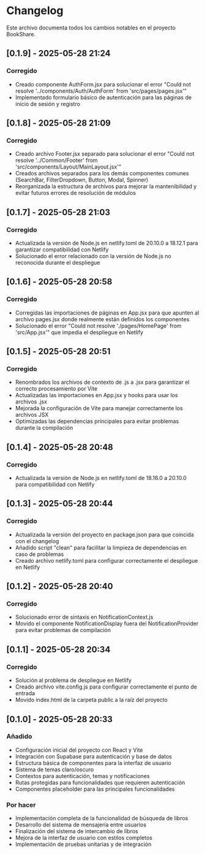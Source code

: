 # Changelog

Este archivo documenta todos los cambios notables en el proyecto BookShare.

## [0.1.9] - 2025-05-28 21:24

### Corregido
- Creado componente AuthForm.jsx para solucionar el error "Could not resolve '../components/Auth/AuthForm' from 'src/pages/pages.jsx'"
- Implementado formulario básico de autenticación para las páginas de inicio de sesión y registro

## [0.1.8] - 2025-05-28 21:09

### Corregido
- Creado archivo Footer.jsx separado para solucionar el error "Could not resolve '../Common/Footer' from 'src/components/Layout/MainLayout.jsx'"
- Creados archivos separados para los demás componentes comunes (SearchBar, FilterDropdown, Button, Modal, Spinner)
- Reorganizada la estructura de archivos para mejorar la mantenibilidad y evitar futuros errores de resolución de módulos

## [0.1.7] - 2025-05-28 21:03

### Corregido
- Actualizada la versión de Node.js en netlify.toml de 20.10.0 a 18.12.1 para garantizar compatibilidad con Netlify
- Solucionado el error relacionado con la versión de Node.js no reconocida durante el despliegue

## [0.1.6] - 2025-05-28 20:58

### Corregido
- Corregidas las importaciones de páginas en App.jsx para que apunten al archivo pages.jsx donde realmente están definidos los componentes
- Solucionado el error "Could not resolve './pages/HomePage' from 'src/App.jsx'" que impedia el despliegue en Netlify

## [0.1.5] - 2025-05-28 20:51

### Corregido
- Renombrados los archivos de contexto de .js a .jsx para garantizar el correcto procesamiento por Vite
- Actualizadas las importaciones en App.jsx y hooks para usar los archivos .jsx
- Mejorada la configuración de Vite para manejar correctamente los archivos JSX
- Optimizadas las dependencias principales para evitar problemas durante la compilación

## [0.1.4] - 2025-05-28 20:48

### Corregido
- Actualizada la versión de Node.js en netlify.toml de 18.16.0 a 20.10.0 para compatibilidad con Netlify

## [0.1.3] - 2025-05-28 20:44

### Corregido
- Actualizada la versión del proyecto en package.json para que coincida con el changelog
- Añadido script "clean" para facilitar la limpieza de dependencias en caso de problemas
- Creado archivo netlify.toml para configurar correctamente el despliegue en Netlify

## [0.1.2] - 2025-05-28 20:40

### Corregido
- Solucionado error de sintaxis en NotificationContext.js
- Movido el componente NotificationDisplay fuera del NotificationProvider para evitar problemas de compilación

## [0.1.1] - 2025-05-28 20:34

### Corregido
- Solución al problema de despliegue en Netlify
- Creado archivo vite.config.js para configurar correctamente el punto de entrada
- Movido index.html de la carpeta public a la raíz del proyecto

## [0.1.0] - 2025-05-28 20:33

### Añadido
- Configuración inicial del proyecto con React y Vite
- Integración con Supabase para autenticación y base de datos
- Estructura básica de componentes para la interfaz de usuario
- Sistema de temas claro/oscuro
- Contextos para autenticación, temas y notificaciones
- Rutas protegidas para funcionalidades que requieren autenticación
- Componentes placeholder para las principales funcionalidades

### Por hacer
- Implementación completa de la funcionalidad de búsqueda de libros
- Desarrollo del sistema de mensajería entre usuarios
- Finalización del sistema de intercambio de libros
- Mejora de la interfaz de usuario con estilos completos
- Implementación de pruebas unitarias y de integración
